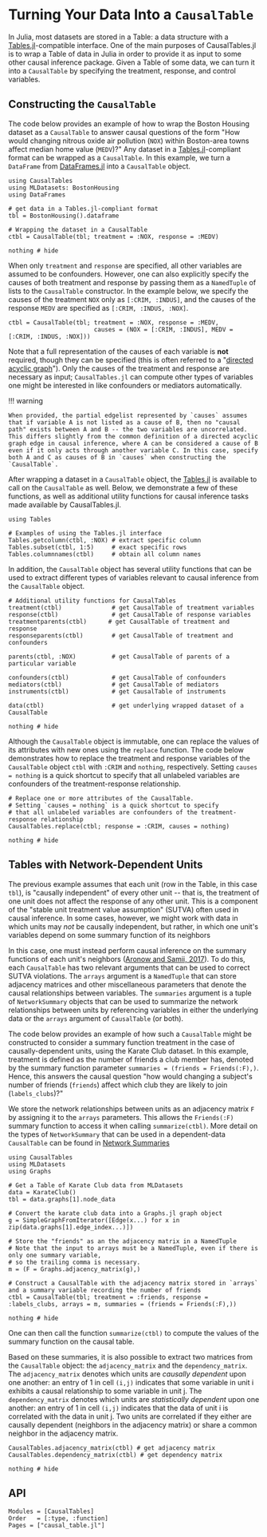 # Turning Your Data Into a `CausalTable`

In Julia, most datasets are stored in a Table: a data structure with a [Tables.jl](https://tables.juliadata.org/stable/)-compatible interface. One of the main purposes of CausalTables.jl is to wrap a Table of data in Julia in order to provide it as input to some other causal inference package. Given a Table of some data, we can turn it into a `CausalTable` by specifying the treatment, response, and control variables. 

## Constructing the `CausalTable`

The code below provides an example of how to wrap the Boston Housing dataset as a `CausalTable` to answer causal questions of the form "How would changing nitrous oxide air pollution (`NOX`) within Boston-area towns affect median home value (`MEDV`)?" Any dataset in a [Tables.jl](https://tables.juliadata.org/stable/)-compliant format can be wrapped as a `CausalTable`. In this example, we turn a `DataFrame` from [DataFrames.jl](https://dataframes.juliadata.org/stable/) into a `CausalTable` object.

```@example bostonhousing
using CausalTables
using MLDatasets: BostonHousing
using DataFrames

# get data in a Tables.jl-compliant format
tbl = BostonHousing().dataframe

# Wrapping the dataset in a CausalTable
ctbl = CausalTable(tbl; treatment = :NOX, response = :MEDV)

nothing # hide
```

When only `treatment` and `response` are specified, all other variables are assumed to be confounders. However, one can also explicitly specify the causes of both treatment and response by passing them as a `NamedTuple` of lists to the `CausalTable` constructor. In the example below, we specify the causes of the treatment `NOX` only as `[:CRIM, :INDUS]`, and the causes of the response `MEDV` are specified as `[:CRIM, :INDUS, :NOX]`.

```@example bostonhousing
ctbl = CausalTable(tbl; treatment = :NOX, response = :MEDV, 
                        causes = (NOX = [:CRIM, :INDUS], MEDV = [:CRIM, :INDUS, :NOX]))

```

Note that a full representation of the causes of each variable is **not** required, though they can be specified (this is often referred to a "[directed acyclic graph](https://en.wikipedia.org/wiki/Directed_acyclic_graph)"). Only the causes of the treatment and response are necessary as input; `CausalTables.jl` can compute other types of variables one might be interested in like confounders or mediators automatically. 

!!! warning

    When provided, the partial edgelist represented by `causes` assumes that if variable A is not listed as a cause of B, then no "causal path" exists between A and B -- the two variables are uncorrelated. This differs slightly from the common definition of a directed acyclic graph edge in causal inference, where A can be considered a cause of B even if it only acts through another variable C. In this case, specify both A and C as causes of B in `causes` when constructing the `CausalTable`.

After wrapping a dataset in a `CausalTable` object, the [Tables.jl](https://tables.juliadata.org/stable/) is available to call on the `CausalTable` as well. Below, we demonstrate a few of these functions, as well as additional utility functions for causal inference tasks made available by CausalTables.jl.

```@example bostonhousing
using Tables

# Examples of using the Tables.jl interface
Tables.getcolumn(ctbl, :NOX) # extract specific column
Tables.subset(ctbl, 1:5)     # exact specific rows
Tables.columnnames(ctbl)     # obtain all column names
```

In addition, the `CausalTable` object has several utility functions that can be used to extract different types of variables relevant to causal inference from the `CausalTable` object.

```@example bostonhousing
# Additional utility functions for CausalTables
treatment(ctbl)              # get CausalTable of treatment variables
response(ctbl)               # get CausalTable of response variables
treatmentparents(ctbl)      # get CausalTable of treatment and response
responseparents(ctbl)        # get CausalTable of treatment and confounders

parents(ctbl, :NOX)          # get CausalTable of parents of a particular variable

confounders(ctbl)            # get CausalTable of confounders
mediators(ctbl)              # get CausalTable of mediators
instruments(ctbl)            # get CausalTable of instruments

data(ctbl)                   # get underlying wrapped dataset of a CausalTable

nothing # hide
```

Although the `CausalTable` object is immutable, one can replace the values of its attributes with new ones using the `replace` function. The code below demonstrates how to replace the treatment and response variables of the `CausalTable` object `ctbl` with `:CRIM` and `nothing`, respectively. Setting `causes = nothing` is a quick shortcut to specify that all unlabeled variables are confounders of the treatment-response relationship.

```@example bostonhousing
# Replace one or more attributes of the CausalTable.
# Setting `causes = nothing` is a quick shortcut to specify
# that all unlabeled variables are confounders of the treatment-response relationship
CausalTables.replace(ctbl; response = :CRIM, causes = nothing) 

nothing # hide
```

## Tables with Network-Dependent Units

The previous example assumes that each unit (row in the Table, in this case `tbl`), is "causally independent" of every other unit -- that is, the treatment of one unit does not affect the response of any other unit. This is a component of the "stable unit treatment value assumption" (SUTVA) often used in causal inference. In some cases, however, we might work with data in which units may *not* be causally independent, but rather, in which one unit's variables depend on some summary function of its neighbors

In this case, one must instead perform causal inference on the summary functions of each unit's neighbors ([Aronow and Samii, 2017](https://doi.org/10.1214/16-AOAS1005)). To do this, each `CausalTable` has two relevant arguments that can be used to correct SUTVA violations. The `arrays` argument is a `NamedTuple` that can store adjacency matrices and other miscellaneous parameters that denote the causal relationships between variables. The `summaries` argument is a tuple of `NetworkSummary` objects that can be used to summarize the network relationships between units by referencing variables in either the underlying data or the `arrays` argument of `CausalTable` (or both). 

The code below provides an example of how such a `CausalTable` might be constructed to consider a summary function treatment in the case of causally-dependent units, using the Karate Club dataset. In this example, treatment is defined as the number of friends a club member has, denoted by the summary function parameter `summaries = (friends = Friends(:F),)`. Hence, this answers the causal question "how would changing a subject's number of friends (`friends`) affect which club they are likely to join (`labels_clubs`)?" 

We store the network relationships between units as an adjacency matrix `F` by assigning it to the `arrays` parameters. This allows the `Friends(:F)` summary function to access it when calling `summarize(ctbl)`. More detail on the types of `NetworkSummary` that can be used in a dependent-data `CausalTable` can be found in [Network Summaries](network-summaries.md)

```@example karateclub
using CausalTables
using MLDatasets
using Graphs

# Get a Table of Karate Club data from MLDatasets
data = KarateClub()
tbl = data.graphs[1].node_data

# Convert the karate club data into a Graphs.jl graph object
g = SimpleGraphFromIterator([Edge(x...) for x in zip(data.graphs[1].edge_index...)])

# Store the "friends" as an the adjacency matrix in a NamedTuple
# Note that the input to arrays must be a NamedTuple, even if there is only one summary variable, 
# so the trailing comma is necessary.
m = (F = Graphs.adjacency_matrix(g),)

# Construct a CausalTable with the adjacency matrix stored in `arrays` and a summary variable recording the number of friends
ctbl = CausalTable(tbl; treatment = :friends, response = :labels_clubs, arrays = m, summaries = (friends = Friends(:F),))

nothing # hide
```

One can then call the function `summarize(ctbl)` to compute the values of the summary function on the causal table. 

Based on these summaries, it is also possible to extract two matrices from the `CausalTable` object: the `adjacency_matrix` and the `dependency_matrix`. The `adjacency_matrix` denotes which units are *causally dependent* upon one another: an entry of 1 in cell ``(i,j)`` indicates that some variable in unit i exhibits a causal relationship to some variable in unit j. The `dependency_matrix` denotes which units are *statistically dependent* upon one another: an entry of 1 in cell ``(i,j)`` indicates that the data of unit i is correlated with the data in unit j. Two units are correlated if they either are causally dependent (neighbors in the adjacency matrix) or share a common neighbor in the adjacency matrix.

```@example karateclub
CausalTables.adjacency_matrix(ctbl) # get adjacency matrix
CausalTables.dependency_matrix(ctbl) # get dependency matrix

nothing # hide
```

## API
```@autodocs; canonical=false
Modules = [CausalTables]
Order   = [:type, :function]
Pages = ["causal_table.jl"]
```